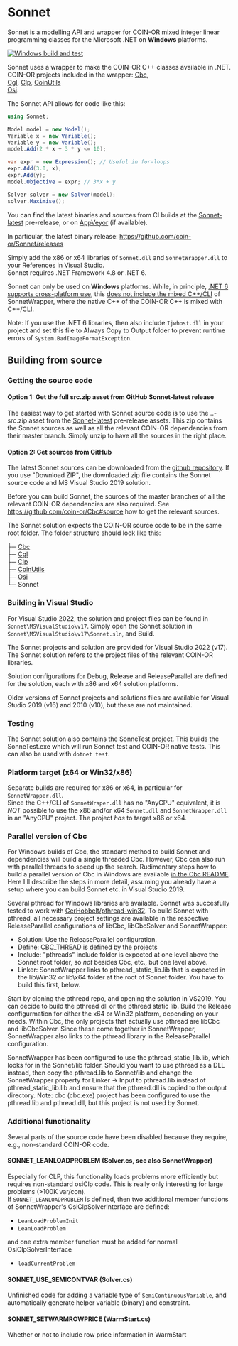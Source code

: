 # Sonnet

Sonnet is a modelling API and wrapper for COIN-OR mixed integer linear programming classes for the Microsoft .NET on **Windows** platforms.

[![Windows build and test](https://github.com/coin-or/Sonnet/actions/workflows/windows-ci.yml/badge.svg)](https://github.com/coin-or/Sonnet/actions/workflows/windows-ci.yml)

Sonnet uses a wrapper to make the COIN-OR C++ classes available in .NET.  
COIN-OR projects included in the wrapper: 
[Cbc](https://github.com/coin-or/Cbc),  
[Cgl](https://github.com/coin-or/Cgl), 
[Clp](https://github.com/coin-or/Clp), 
[CoinUtils](https://github.com/coin-or/CoinUtils)  
[Osi](https://github.com/coin-or/Osi).

The Sonnet API allows for code like this:

```C#
using Sonnet;  

Model model = new Model();
Variable x = new Variable();
Variable y = new Variable();
model.Add(2 * x + 3 * y <= 10);

var expr = new Expression(); // Useful in for-loops
expr.Add(3.0, x);
expr.Add(y);
model.Objective = expr; // 3*x + y

Solver solver = new Solver(model);
solver.Maximise();
```

You can find the latest binaries and sources from CI builds at the [Sonnet-latest](https://github.com/coin-or/Sonnet/releases/tag/latest) pre-release, or on [AppVeyor](https://ci.appveyor.com/project/coin-or/sonnet/build/artifacts) (if available).

In particular, the latest binary release:
https://github.com/coin-or/Sonnet/releases

Simply add the x86 or x64 libraries of `Sonnet.dll` and `SonnetWrapper.dll` to your References in Visual Studio.  
Sonnet requires .NET Framework 4.8 or .NET 6. 

Sonnet can only be used on **Windows** platforms. While, in principle, [.NET 6 supports cross-platform use](https://docs.microsoft.com/en-us/dotnet/core/introduction), this 
[does not include the mixed C++/CLI](https://docs.microsoft.com/en-us/dotnet/core/porting/cpp-cli) of SonnetWrapper, 
where the native C++ of the COIN-OR C++ is mixed with C++/CLI.

Note: If you use the .NET 6 libraries, then also include `Ijwhost.dll` in your project and set this file to Always Copy to Output folder to prevent runtime errors of `System.BadImageFormatException`.


## Building from source

### Getting the source code

#### Option 1: Get the full src.zip asset from GitHub Sonnet-latest release
The easiest way to get started with Sonnet source code is to use the ..-src.zip asset from the [Sonnet-latest](https://github.com/coin-or/Sonnet/releases/tag/latest) pre-release assets. This zip contains the Sonnet sources as well as all the relevant COIN-OR dependencies from their master branch. 
Simply unzip to have all the sources in the right place.

#### Option 2: Get sources from GitHub
The latest Sonnet sources can be downloaded from the [github repository](https://github.com/coin-or/Sonnet).
If you use "Download ZIP", the downloaded zip file contains the Sonnet source code and MS Visual Studio 2019 solution. 

Before you can build Sonnet, the sources of the master branches of all the relevant COIN-OR dependencies are also required. 
See https://github.com/coin-or/Cbc#source how to get the relevant sources. 

The Sonnet solution expects the COIN-OR source code to be in the same root folder. 
The folder structure should look like this:

├─ [Cbc](https://github.com/coin-or/Cbc)  
├─ [Cgl](https://github.com/coin-or/Cgl)  
├─ [Clp](https://github.com/coin-or/Clp)  
├─ [CoinUtils](https://github.com/coin-or/CoinUtils)  
├─ [Osi](https://github.com/coin-or/Osi)  
└─ Sonnet  

### Building in Visual Studio
For Visual Studio 2022, the solution and project files can be found in `Sonnet\MSVisualStudio\v17`.
Simply open the Sonnet solution in `Sonnet\MSVisualStudio\v17\Sonnet.sln`, and Build. 

The Sonnet projects and solution are provided for Visual Studio 2022 (v17).
The Sonnet solution refers to the project files of the relevant COIN-OR libraries.

Solution configurations for Debug, Release and ReleaseParallel are defined for the solution, each with x86 and x64 solution platforms.

Older versions of Sonnet projects and solutions files are available for Visual Studio 2019 (v16) and 2010 (v10), but these are not maintained.

### Testing
The Sonnet solution also contains the SonneTest project. This builds the SonneTest.exe which will run Sonnet test and COIN-OR native tests.
This can also be used with `dotnet test`.

### Platform target (x64 or Win32/x86)

Separate builds are required for x86 or x64, in particular for `SonnetWrapper.dll`.  
Since the C++/CLI of `SonnetWraper.dll` has no "AnyCPU" equivalent, it is *NOT* possible to use
the x86 and/or x64 `Sonnet.dll` and `SonnetWrapper.dll` in an "AnyCPU" project. The project *has* to target x86 or x64.

### Parallel version of Cbc
For Windows builds of Cbc, the standard method to build Sonnet and dependencies will build a single threaded Cbc. However, Cbc can also run with parallel threads to speed up the search. 
Rudimentary steps how to build a parallel version of Cbc in Windows are available [in the Cbc README](https://github.com/coin-or/Cbc/#with-microsoft-visual-studio). 
Here I'll describe the steps in more detail, assuming you already have a setup where you can build Sonnet etc. in Visual Studio 2019.

Several pthread for Windows libraries are available. Sonnet was succesfully tested to work with [GerHobbelt/pthread-win32](https://github.com/GerHobbelt/pthread-win32).
To build Sonnet with pthread, all necessary project settings are available in the respective ReleaseParallel configurations of libCbc, libCbcSolver and SonnetWrapper:
- Solution: Use the ReleaseParallel configuration.
- Define: CBC_THREAD is defined by the projects
- Include: "pthreads" include folder is expected at one level above the Sonnet root folder, so _not_ besides Cbc, etc., but one level above.
- Linker: SonnetWrapper links to pthread_static_lib.lib that is expected in the lib\Win32 or lib\x64 folder at the root of Sonnet folder. You have to build this first, below.
 
Start by cloning the pthread repo, and opening the solution in VS2019. You can decide to build the pthread dll or the pthread static lib. 
Build the Release configurmation for either the x64 or Win32 platform, depending on your needs.
Within Cbc, the only projects that actually use pthread are libCbc and libCbcSolver.
Since these come together in SonnetWrapper, SonnetWrapper also links to the pthread library in the ReleaseParallel configuration.

SonnetWrapper has been configured to use the pthread_static_lib.lib, which looks for in the Sonnet/lib folder.
Should you want to use pthread as a DLL instead, then copy the pthread.lib to Sonnet/lib and change the SonnetWrapper property for Linker -> Input to pthread.lib instead of pthread_static_lib.lib and ensure that the pthread.dll is copied to the output directory.
Note: cbc (cbc.exe) project has been configured to use the pthread.lib and pthread.dll, but this project is not used by Sonnet.


### Additional functionality

Several parts of the source code have been disabled because they require, e.g., non-standard COIN-OR code.


#### SONNET_LEANLOADPROBLEM (Solver.cs, see also SonnetWrapper)

Especially for CLP, this functionality loads problems more efficiently but requires
non-standard osiClp code. This is really only interesting for large problems (>100K var/con).  
If `SONNET_LEANLOADPROBLEM` is defined, then two additional member functions of SonnetWrapper's OsiClpSolverInterface are defined:
- `LeanLoadProblemInit`
- `LeanLoadProblem`  

and one extra member function must be added for normal OsiClpSolverInterface
- `loadCurrentProblem`
  

#### SONNET_USE_SEMICONTVAR (Solver.cs)

  Unfinished code for adding a variable type of `SemiContinuousVariable`, and automatically generate
  helper variable (binary) and constraint.


#### SONNET_SETWARMROWPRICE (WarmStart.cs)

Whether or not to include row price information in WarmStart

